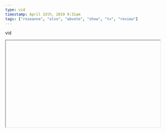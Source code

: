 ```yaml
---
type: vid
timestamp: April 15th, 2019 9:31am
tags: ["roseanne", "also", "abvote", "show", "tv", "review"]
---
```

vid
<iframe width="500" height="281"  id="youtube_iframe" src="https://www.youtube.com/embed/QRwIosijD3A\[!\[thumbnail\]\(http://i3.ytimg.com/vi//maxresdefault.jpg\)\]\(https://www.youtube.com/watch\?v=\)></iframe>                    
                                            
If this doesn’t make you want to vote, I don’t know what will.
 
                                                    <div id="footer">
                <span id="timestamp"> April 15th, 2019 9:31am </span>
                                                          <span class="tag">roseanne</span>
                                          <span class="tag">Jos&eacute;</span>
                                          <span class="tag">leftist reading</span>
                                          <span class="tag">also</span>
                                          <span class="tag">abvote</span>
                                          <span class="tag">show</span>
                                          <span class="tag">tv</span>
                                          <span class="tag">review</span>
                                                    
            </body>
        </html>

        
<small>source: https://saturdayxiii.tumblr.com/post/184204348014</small>